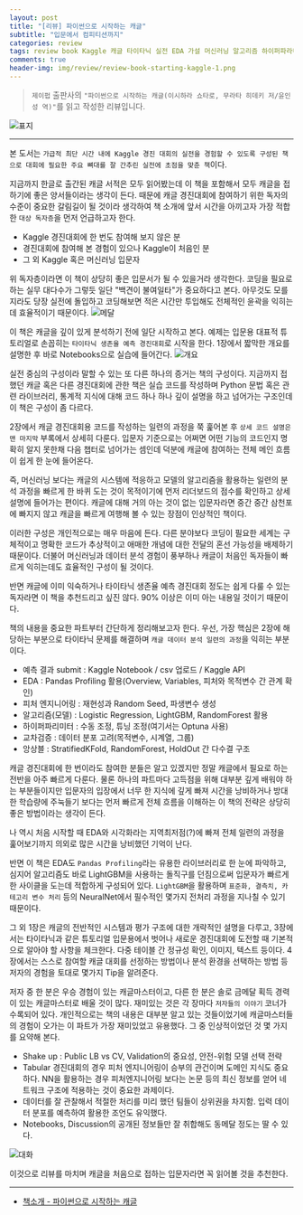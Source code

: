 ```yaml
---  
layout: post  
title: "[리뷰] 파이썬으로 시작하는 캐글"  
subtitle: "입문에서 컴피티션까지"  
categories: review  
tags: review book Kaggle 캐글 타이타닉 실전 EDA 가설 머신러닝 알고리즘 하이퍼파라미터 교차검증 앙상블 이미지 텍스트 LightGBM   
comments: true  
header-img: img/review/review-book-starting-kaggle-1.png
---  
```

  
> `제이펍` 출판사의 `"파이썬으로 시작하는 캐글(이시하라 쇼타로, 무라타 히데키 저/윤인성 역)"`를 읽고 작성한 리뷰입니다.  

![표지](https://telegeam.github.io/assets/img/review/review-book-starting-kaggle-1.png)  

---

본 도서는 `가급적 최단 시간 내에 Kaggle 경진 대회의 실전을 경험할 수 있도록 구성된 책으로 대회에 필요한 주요 뼈대를 잘 간추린 실전에 초점을 맞춘 책`이다.

지금까지 한글로 출간된 캐글 서적은 모두 읽어봤는데 이 책을 포함해서 모두 캐글을 접하기에 좋은 양서들이라는 생각이 든다. 때문에 캐글 경진대회에 참여하기 위한 독자의 수준이 중요한 갈림길이 될 것이라 생각하여 책 소개에 앞서 시간을 아끼고자 가장 적합한 `대상 독자층`을 먼저 언급하고자 한다. 

* Kaggle 경진대회에 한 번도 참여해 보지 않은 분
* 경진대회에 참여해 본 경험이 있으나 Kaggle이 처음인 분
* 그 외 Kaggle 혹은 머신러닝 입문자

위 독자층이라면 이 책이 상당히 좋은 입문서가 될 수 있을거라 생각한다. 코딩을 필요로 하는 실무 대다수가 그렇듯 일단 "백견이 불여일타"가 중요하다고 본다. 아무것도 모를지라도 당장 실전에 돌입하고 코딩해보면 적은 시간만 투입해도 전체적인 윤곽을 익히는데 효율적이기 때문이다.
![메달](https://telegeam.github.io/assets/img/review/review-book-starting-kaggle-3.png)  

이 책은 캐글을 깊이 있게 분석하기 전에 일단 시작하고 본다. 예제는 입문용 대표적 튜토리얼로 손꼽히는 `타이타닉 생존율 예측 경진대회`로 시작을 한다. 1장에서 짧막한 개요를 설명한 후 바로 Notebooks으로 실습에 들어간다. 
![개요](https://telegeam.github.io/assets/img/review/review-book-starting-kaggle-2.png)  

실전 중심의 구성이라 말할 수 있는 또 다른 하나의 증거는 책의 구성이다. 지금까지 접했던 캐글 혹은 다른 경진대회에 관한 책은 실습 코드를 작성하며 Python 문법 혹은 관련 라이브러리, 통계적 지식에 대해 코드 하나 하나 깊이 설명을 하고 넘어가는 구조인데 이 책은 구성이 좀 다르다. 

2장에서 캐글 경진대회용 코드를 작성하는 일련의 과정을 쭉 훑어본 후 `상세 코드 설명은 맨 마지막` 부록에서 상세히 다룬다. 입문자 기준으로는 어쩌면 어떤 기능의 코드인지 명확히 알지 못한채 다음 챕터로 넘어가는 셈인데 덕분에 캐글에 참여하는 전체 메인 흐름이 쉽게 한 눈에 들어온다. 

즉, 머신러닝 보다는 캐글의 시스템에 적응하고 모델의 알고리즘을 활용하는 일련의 분석 과정을 빠르게 한 바퀴 도는 것이 목적이기에 먼저 리더보드의 점수를 확인하고 상세 설명에 들어가는 편이다. 캐글에 대해 거의 아는 것이 없는 입문자라면 중간 중간 삼천포에 빠지지 않고 캐글을 빠르게 여행해 볼 수 있는 장점이 인상적인 책이다.

이러한 구성은 개인적으로는 매우 마음에 든다. 다른 분야보다 코딩이 필요한 세계는 구체적이고 명확한 코드가 추상적이고 애매한 개념에 대한 전달의 혼선 가능성을 배제하기 때문이다. 더불어 머신러닝과 데이터 분석 경험이 풍부하나 캐글이 처음인 독자들이 빠르게 익히는데도 효율적인 구성이 될 것이다. 

반면 캐글에 이미 익숙하거나 타이타닉 생존율 예측 경진대회 정도는 쉽게 다룰 수 있는 독자라면 이 책을 추천드리고 싶진 않다. 90% 이상은 이미 아는 내용일 것이기 때문이다. 

책의 내용을 중요한 파트부터 간단하게 정리해보고자 한다. 우선, 가장 핵심은 2장에 해당하는 부분으로 타이타닉 문제를 해결하며 `캐글 데이터 분석 일련의 과정`을 익히는 부분이다.

* 예측 결과 submit : Kaggle Notebook / csv 업로드 / Kaggle API 
* EDA : Pandas Profiling 활용(Overview, Variables, 피처와 목적변수 간 관계 확인)
* 피처 엔지니어링 : 재현성과 Random Seed, 파생변수 생성
* 알고리즘(모델) : Logistic Regression, LightGBM, RandomForest 활용
* 하이퍼파리미터 : 수동 조정, 튜닝 조정(여기서는 Optuna 사용)
* 교차검증 : 데이터 분포 고려(목적변수, 시계열, 그룹)
* 앙상블 : StratifiedKFold, RandomForest, HoldOut 간 다수결 구조

캐글 경진대회에 한 번이라도 참여한 분들은 알고 있겠지만 정말 캐글에서 필요로 하는 전반을 아주 빠르게 다룬다. 물론 하나의 파트마다 고득점을 위해 대부분 깊게 배워야 하는 부분들이지만 입문자의 입장에서 너무 한 지식에 깊게 빠져 시간을 낭비하거나 방대한 학습량에 주눅들기 보다는 먼저 빠르게 전체 흐름을 이해하는 이 책의 전략은 상당히 좋은 방법이라는 생각이 든다. 

나 역시 처음 시작할 때 EDA와 시각화라는 지역최저점(?)에 빠져 전체 일련의 과정을 훑어보기까지 의외로 많은 시간을 낭비했던 기억이 난다. 

반면 이 책은 EDA도 `Pandas Profiling`라는 유용한 라이브러리로 한 눈에 파악하고, 심지어 알고리즘도 바로 LightGBM을 사용하는 돌직구를 던짐으로써 입문자가 빠르게 한 사이클을 도는데 적합하게 구성되어 있다. `LightGBM`을 활용하며 `표준화, 결측치, 카테고리 변수 처리` 등의 NeuralNet에서 필수적인 몇가지 전처리 과정을 지나칠 수 있기 때문이다.

그 외 1장은 캐글의 전반적인 시스템과 평가 구조에 대한 개략적인 설명을 다루고, 3장에서는 타이타닉과 같은 튜토리얼 입문용에서 벗어나 새로운 경진대회에 도전할 때 기본적으로 알아야 할 사항을 체크한다. 다중 테이블 간 정규성 확인, 이미지, 텍스트 등이다. 4장에서는 스스로 참여할 캐글 대회를 선정하는 방법이나 분석 환경을 선택하는 방법 등 저자의 경험을 토대로 몇가지 Tip을 알려준다. 

저자 중 한 분은 우승 경험이 있는 캐글마스터이고, 다른 한 분은 솔로 금메달 획득 경력이 있는 캐글마스터로 배울 것이 많다. 재미있는 것은 각 장마다 `저자들의 이야기` 코너가 수록되어 있다. 개인적으로는 책의 내용은 대부분 알고 있는 것들이었기에 캐글마스터들의 경험이 오가는 이 파트가 가장 재미있었고 유용했다. 그 중 인상적이었던 것 몇 가지를 요약해 본다.

* Shake up : Public LB vs CV, Validation의 중요성, 안전-위험 모델 선택 전략
* Tabular 경진대회의 경우 피처 엔지니어링이 승부의 관건이며 도메인 지식도 중요하다. NN을 활용하는 경우 피처엔지니어링 보다는 논문 등의 최신 정보를 얻어 네트워크 구조에 적용하는 것이 중요한 과제이다.
* 데이터를 잘 관찰해서 적절한 처리를 미리 했던 팀들이 상위권을 차지함. 입력 데이터 분포를 예측하여 활용한 조언도 유익했다.
* Notebooks, Discussion의 공개된 정보들만 잘 취합해도 동메달 정도는 딸 수 있다.

![대화](https://telegeam.github.io/assets/img/review/review-book-starting-kaggle-4.png)  

이것으로 리뷰를 마치며 캐글을 처음으로 접하는 입문자라면 꼭 읽어볼 것을 추천한다.

---

* [책소개 - 파이썬으로 시작하는 캐글](http://www.yes24.com/Product/Goods/99028600)
